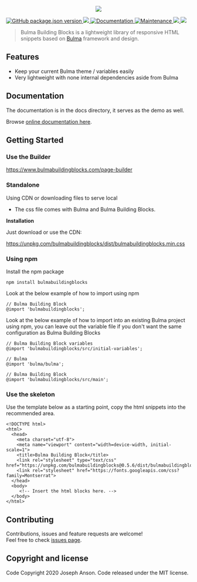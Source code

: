 <p align="center">
  <a href="https://buefy.org">
    <img src="https://raw.githubusercontent.com/JosephAnson/BulmaBuildingBlocks/master/docs/static/icon-black.png" />
  </a>
</p>
<p>
  <a href="https://github.com/JosephAnson/BulmaBuildingBlocks/blob/master/CHANGELOG.md">
    <img alt="GitHub package.json version" src="https://img.shields.io/github/package-json/v/josephanson/bulmabuildingblocks">
  </a>
  <a href="https://www.npmjs.com/package/bulmabuildingblocks">
    <img src="https://img.shields.io/npm/dt/bulmabuildingblocks.svg" />
  </a>

  <a href="https://github.com/JosephAnson/BulmaBuildingBlocks#readme" target="_blank">
    <img alt="Documentation" src="https://img.shields.io/badge/documentation-yes-brightgreen.svg" />
  </a>
  <a href="https://github.com/JosephAnson/BulmaBuildingBlocks/graphs/commit-activity" target="_blank">
    <img alt="Maintenance" src="https://img.shields.io/badge/Maintained%3F-yes-green.svg" />
  </a>
   <a href="https://codecov.io/gh/JosephAnson/BulmaBuildingBlocks">
    <img src="https://codecov.io/gh/JosephAnson/BulmaBuildingBlocks/branch/master/graph/badge.svg" />
  </a>  
  <a href="https://github.com/JosephAnson/BulmaBuildingBlocks/blob/master/LICENSE">
    <img src="https://img.shields.io/npm/l/bulmabuildingblocks.svg" />
  </a>
</p>

> Bulma Building Blocks is a lightweight library of responsive HTML snippets based on [Bulma](http://bulma.io/) framework and design.

## Features

* Keep your current Bulma theme / variables easily
* Very lightweight with none internal dependencies aside from Bulma

## Documentation

The documentation is in the docs directory, it serves as the demo as well.

Browse [online documentation here](https://www.bulmabuildingblocks.com/).

## Getting Started

### Use the Builder
https://www.bulmabuildingblocks.com/page-builder

### Standalone
Using CDN or downloading files to serve local

* The css file comes with Bulma and Bulma Building Blocks.

**Installation**

Just download or use the CDN:

https://unpkg.com/bulmabuildingblocks/dist/bulmabuildingblocks.min.css

### Using npm
Install the npm package

    npm install bulmabuildingblocks

Look at the below example of how to import using npm

    // Bulma Building Block
    @import 'bulmabuildingblocks';

Look at the below example of how to import into an existing Bulma project using npm, you can leave out the variable file if you don't want the same configuration as Bulma Building Blocks

    // Bulma Building Block variables
    @import 'bulmabuildingblocks/src/initial-variables';

    // Bulma
    @import 'bulma/bulma';
    
    // Bulma Building Block
    @import 'bulmabuildingblocks/src/main';
    
### Use the skeleton
Use the template below as a starting point, copy the html snippets into the recommended area.

    <!DOCTYPE html>
    <html>
      <head>
        <meta charset="utf-8">
        <meta name="viewport" content="width=device-width, initial-scale=1">
        <title>Bulma Building Block</title>
        <link rel="stylesheet" type="text/css" href="https://unpkg.com/bulmabuildingblocks@0.5.6/dist/bulmabuildingblocks.min.css">
        <link rel="stylesheet" href="https://fonts.googleapis.com/css?family=Montserrat">
      </head>
      <body>
         <!-- Insert the html blocks here. -->
      </body>
    </html>

## Contributing

Contributions, issues and feature requests are welcome!<br />Feel free to check [issues page](https://github.com/JosephAnson/BulmaBuildingBlocks/issues).

## Copyright and license
Code Copyright 2020 Joseph Anson. Code released under the MIT license.

